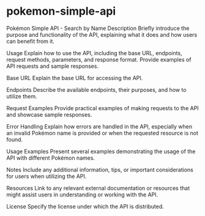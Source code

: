 # pokemon-simple-api
 
Pokémon Simple API - Search by Name
Description
Briefly introduce the purpose and functionality of the API, explaining what it does and how users can benefit from it.

Usage
Explain how to use the API, including the base URL, endpoints, request methods, parameters, and response format. Provide examples of API requests and sample responses.

Base URL
Explain the base URL for accessing the API.

Endpoints
Describe the available endpoints, their purposes, and how to utilize them.

Request Examples
Provide practical examples of making requests to the API and showcase sample responses.

Error Handling
Explain how errors are handled in the API, especially when an invalid Pokémon name is provided or when the requested resource is not found.

Usage Examples
Present several examples demonstrating the usage of the API with different Pokémon names.

Notes
Include any additional information, tips, or important considerations for users when utilizing the API.

Resources
Link to any relevant external documentation or resources that might assist users in understanding or working with the API.

License
Specify the license under which the API is distributed.

